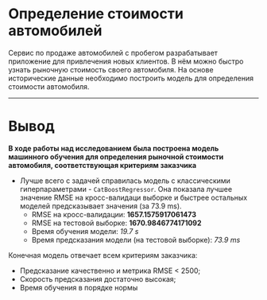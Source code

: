 # Определение стоимости автомобилей 
Сервис по продаже автомобилей с пробегом разрабатывает приложение для привлечения новых клиентов. В нём можно быстро узнать рыночную стоимость своего автомобиля. На основе исторические данные необходимо построить модель для определения стоимости автомобиля.


---

# Вывод 
**В ходе работы над исследованием была построена модель машинного обучения для определения рыночной стоимости автомобиля, соответствующая критериям заказчика** 

- Лучше всего с задачей справилась модель с классическими гиперпараметрами - `CatBoostRegressor`. Она показала лучшее значение RMSE на кросс-валидаци выборке и быстрее остальных моделей предсказывает значения (за 73.9 ms). 
    - RMSE на кросс-валидации: **1657.1575917061473**
    - RMSE на тестовой выборке: **1670.9846774171092**
    - Время обучения модели: *19.7 s*
    - Время предсказания модели (на тестовой выборке): *73.9 ms*
    

Конечная модель отвечает всем критериям заказчика:
- Предсказание качественно и метрика RMSE < 2500;
- Скорость предсказания достаточно высокая;
- Время обучения в порядке нормы
